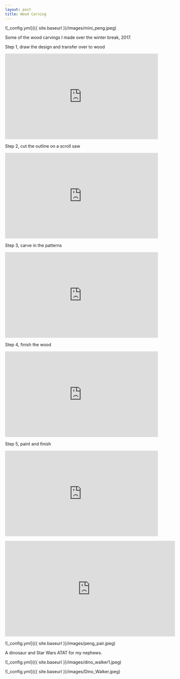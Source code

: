 ```yaml
---
layout: post
title: Wood Carving 
---
```


![_config.yml]({{ site.baseurl }}/images/mini_peng.jpeg)

Some of the wood carvings I made over the winter break, 2017. 


Step 1, draw the design and transfer over to wood 
<div style="width:100%;height:0;padding-bottom:56%;position:relative;"><iframe src="https://giphy.com/embed/lRYTZloM0IRq7Jyt9E" width="100%" height="100%" style="position:absolute" frameBorder="0" class="giphy-embed" allowFullScreen></iframe></div><p><a href="https://giphy.com/gifs/lRYTZloM0IRq7Jyt9E"></a></p>

Step 2, cut the outline on a scroll saw
<div style="width:100%;height:0;padding-bottom:56%;position:relative;"><iframe src="https://giphy.com/embed/WS0nkqD9xK380xtrz5" width="100%" height="100%" style="position:absolute" frameBorder="0" class="giphy-embed" allowFullScreen></iframe></div><p><a href="https://giphy.com/gifs/WS0nkqD9xK380xtrz5"></a></p>

Step 3, carve in the patterns
<div style="width:100%;height:0;padding-bottom:56%;position:relative;"><iframe src="https://giphy.com/embed/gGrYeBbesmEXfV15uU" width="100%" height="100%" style="position:absolute" frameBorder="0" class="giphy-embed" allowFullScreen></iframe></div><p><a href="https://giphy.com/gifs/gGrYeBbesmEXfV15uU"></a></p>

Step 4, finish the wood
<div style="width:100%;height:0;padding-bottom:56%;position:relative;"><iframe src="https://giphy.com/embed/gLF1fI1leqxjSF1pX7" width="100%" height="100%" style="position:absolute" frameBorder="0" class="giphy-embed" allowFullScreen></iframe></div><p><a href="https://giphy.com/gifs/gLF1fI1leqxjSF1pX7"></a></p>

Step 5, paint and finish
<div style="width:100%;height:0;padding-bottom:56%;position:relative;"><iframe src="https://giphy.com/embed/UpJTqjvWHUwIBA2sQm" width="100%" height="100%" style="position:absolute" frameBorder="0" class="giphy-embed" allowFullScreen></iframe></div><p><a href="https://giphy.com/gifs/UpJTqjvWHUwIBA2sQm"></a></p>

<iframe width="560" height="315" src="https://www.youtube.com/embed/NyXOzcOd5PM" frameborder="0" allow="accelerometer; autoplay; encrypted-media; gyroscope; picture-in-picture" allowfullscreen></iframe>

![_config.yml]({{ site.baseurl }}/images/peng_pair.jpeg)

A dinosaur and Star Wars ATAT for my nephews.

![_config.yml]({{ site.baseurl }}/images/dino_walker1.jpeg)

![_config.yml]({{ site.baseurl }}/images/Dino_Walker.jpeg)

